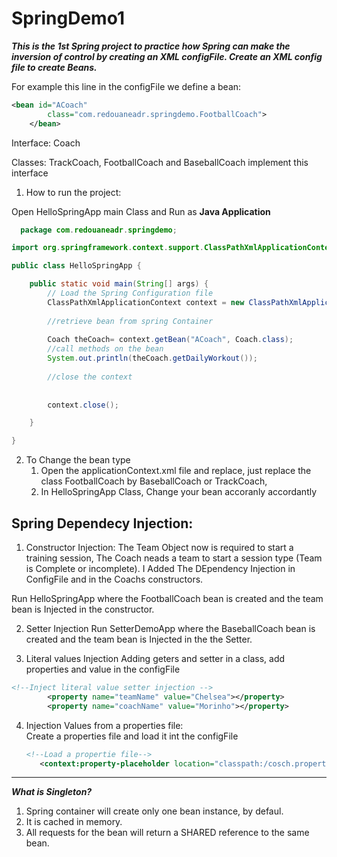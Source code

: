 # SpringDemo1
___This is the 1st Spring project to practice how Spring can make the inversion of control by creating an XML configFile.
Create an XML config file to create Beans.___ 

For example this line in the configFile we define a bean: 
```xml
<bean id="ACoach"
		class="com.redouaneadr.springdemo.FootballCoach">
	</bean>
```
Interface: Coach

Classes: TrackCoach, FootballCoach and BaseballCoach implement this interface

1. How to run the project:

Open HelloSpringApp main Class and Run as **Java Application**


```java
  package com.redouaneadr.springdemo;

import org.springframework.context.support.ClassPathXmlApplicationContext;

public class HelloSpringApp {

	public static void main(String[] args) {
		// Load the Spring Configuration file
		ClassPathXmlApplicationContext context = new ClassPathXmlApplicationContext("applicationContext.xml");
		
		//retrieve bean from spring Container
		
		Coach theCoach= context.getBean("ACoach", Coach.class);
		//call methods on the bean
		System.out.println(theCoach.getDailyWorkout());
		
		//close the context
		
		
		context.close();

	}

}
```



2. To Change the bean type
   1. Open the applicationContext.xml file and replace, just replace the class FootballCoach by BaseballCoach or TrackCoach,
   2. In HelloSpringApp Class, Change your bean accoranly accordantly


## Spring Dependecy Injection:
1. Constructor Injection: 
The Team Object now is required to start a training session, The Coach neads a team to start a session type (Team is Complete or incomplete).
I Added The DEpendency Injection in ConfigFile and in the Coachs constructors.

Run HelloSpringApp where the FootballCoach bean is created and the team bean is Injected in the constructor.


2. Setter Injection
Run SetterDemoApp where the BaseballCoach bean is created and the team bean is Injected in the the Setter.

3. Literal values Injection
Adding geters and setter in a class, add properties and value in the configFile

```xml
<!--Inject literal value setter injection -->
		<property name="teamName" value="Chelsea"></property>
		<property name="coachName" value="Morinho"></property>
```

4. Injection Values from a properties file:		
     Create a properties file and load it int the configFile
     ```xml
	<!--Load a propertie file-->
        <context:property-placeholder location="classpath:/cosch.properties"/>
    ```
***

___What is Singleton?___
1. Spring container will create only one bean instance, by defaul.
2. It is cached in memory.
3. All requests for the bean will return a SHARED reference to the same bean.
